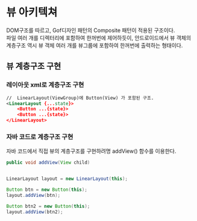 # 뷰 아키텍쳐
DOM구조를 따르고, Gof디자인 패턴의 Composite 패턴이 적용된 구조이다.   
파일 여러 개를 디렉터리에 포함하여 한꺼번에 제어하듯이, 안드로이드에서 뷰 객체의 계층구조 역시 뷰 객체 여러 개를 뷰그룹에 포함하여 한꺼번에 출력하는 형태이다.   

## 뷰 계층구조 구현
### 레이아웃 xml로 계층구조 구현
```xml
//  LinearLayout(ViewGroup)에 Button(View) 가 포함된 구조.
<LinearLayout {...state}>
    <Button ...{state}>
    <Button ...{state}>
</LinearLayout>
```

### 자바 코드로 계층구조 구현
자바 코드에서 직접 뷰의 계층구조를 구현하려명 addView() 함수를 이용한다.
```java
public void addView(View child)


LinearLayout layout = new LinearLayout(this);

Button btn = new Button(this);
layout.addView(btn);

Button btn2 = new Button(this);
layout.addView(btn2);
```
